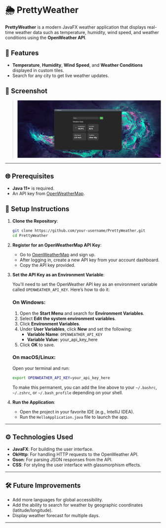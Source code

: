 # 🌦️ PrettyWeather

**PrettyWeather** is a modern JavaFX weather application that displays real-time weather data such as temperature, humidity, wind speed, and weather conditions using the **OpenWeather API**.

## 🚀 Features
- **Temperature**, **Humidity**, **Wind Speed**, and **Weather Conditions** displayed in custom tiles.
- Search for any city to get live weather updates.

## 📸 Screenshot

> ![PrettyWeather Screenshot](src/main/resources/screenshot.png)

---

## 🌐 Prerequisites

- **Java 11+** is required.
- An API key from [OpenWeatherMap](https://openweathermap.org/).

## 📝 Setup Instructions

1. **Clone the Repository**:

   ```bash
   git clone https://github.com/your-username/PrettyWeather.git
   cd PrettyWeather
   ```

2. **Register for an OpenWeatherMap API Key**:

    - Go to [OpenWeatherMap](https://home.openweathermap.org/users/sign_up) and sign up.
    - After logging in, create a new API key from your account dashboard.
    - Copy the API key provided.

3. **Set the API Key as an Environment Variable**:

   You'll need to set the OpenWeather API key as an environment variable called `OPENWEATHER_API_KEY`. Here’s how to do it:

   ### On Windows:
    1. Open the **Start Menu** and search for **Environment Variables**.
    2. Select **Edit the system environment variables**.
    3. Click **Environment Variables**.
    4. Under **User Variables**, click **New** and set the following:
        - **Variable Name**: `OPENWEATHER_API_KEY`
        - **Variable Value**: your_api_key_here
    5. Click **OK** to save.

   ### On macOS/Linux:
   Open your terminal and run:

   ```bash
   export OPENWEATHER_API_KEY=your_api_key_here
   ```

   To make this permanent, you can add the line above to your `~/.bashrc`, `~/.zshrc`, or `~/.bash_profile` depending on your shell.

4. **Run the Application**:

    - Open the project in your favorite IDE (e.g., IntelliJ IDEA).
    - Run the `HelloApplication.java` file to launch the app.

---

## ⚙️ Technologies Used
- **JavaFX**: For building the user interface.
- **OkHttp**: For handling HTTP requests to the OpenWeather API.
- **Gson**: For parsing JSON responses from the API.
- **CSS**: For styling the user interface with glassmorphism effects.

---

## 🛠️ Future Improvements
- Add more languages for global accessibility.
- Add the ability to search for weather by geographic coordinates (latitude/longitude).
- Display weather forecast for multiple days.

---
